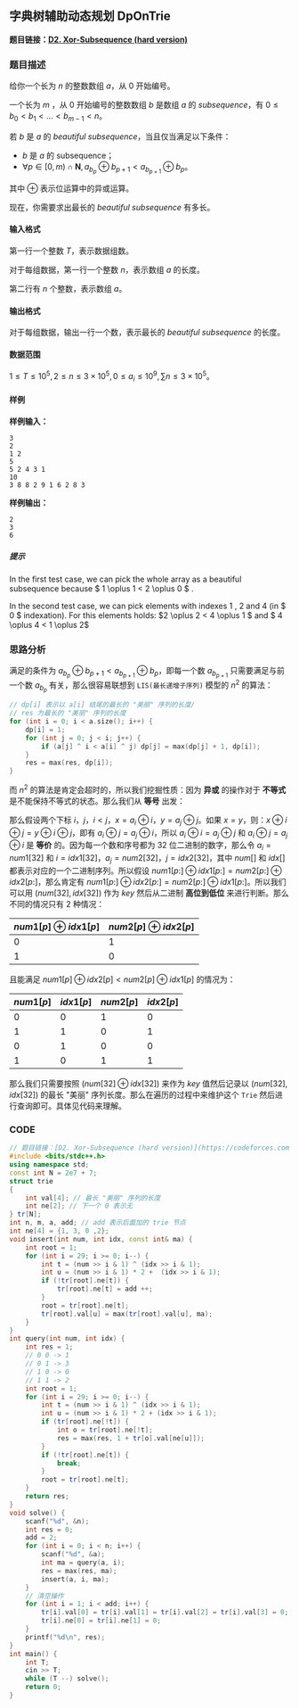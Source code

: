 #

## 字典树辅助动态规划 DpOnTrie

**题目链接：[D2. Xor-Subsequence (hard version)](https://codeforces.com/contest/1720/problem/D2)**

### 题目描述

给你一个长为 $n$ 的整数数组 $a$，从 $0$ 开始编号。

一个长为 $m$ ，从 $0$ 开始编号的整数数组 $b$ 是数组 $a$ 的 $subsequence$，有 $0\leq b_0<b_1<\dots<b_{m-1}<n$。

若 $b$ 是 $a$ 的 $beautiful$ $subsequence$，当且仅当满足以下条件：

+ $b$ 是 $a$ 的 subsequence；
+ $\forall p\in[0,m)\cap\textbf{N},a_{b_p} \oplus b_{p+1}<a_{b_{p+1}} \oplus b_p$。

其中 $\oplus$ 表示位运算中的异或运算。

现在，你需要求出最长的 $beautiful$ $subsequence$ 有多长。

#### 输入格式

第一行一个整数 $T$，表示数据组数。

对于每组数据，第一行一个整数 $n$，表示数组 $a$ 的长度。

第二行有 $n$ 个整数，表示数组 $a$。

#### 输出格式

对于每组数据，输出一行一个数，表示最长的 $beautiful$ $subsequence$ 的长度。

#### 数据范围

$1\leq T\leq 10^5,2\leq n\leq 3\times 10^5,0\leq a_i\leq 10^9,\sum n\leq 3\times 10^5$。

#### 样例

**样例输入：**

```
3
2
1 2
5
5 2 4 3 1
10
3 8 8 2 9 1 6 2 8 3
```

**样例输出：**

```
2
3
6
```

##### 提示

In the first test case, we can pick the whole array as a beautiful subsequence because $ 1 \oplus 1 < 2 \oplus 0 $ .

In the second test case, we can pick elements with indexes $1$ , $2$ and $4$ (in $ 0 $ indexation). For this elements holds: $2 \oplus 2 < 4 \oplus 1 $ and $ 4 \oplus 4 < 1 \oplus 2$

### 思路分析

满足的条件为 $a_{b_p} \oplus b_{p+1}<a_{b_{p+1}} \oplus b_p$，即每一个数 $a_{b_{p + 1}}$ 只需要满足与前一个数 $a_{b_p}$ 有关，那么很容易联想到 `LIS(最长递增子序列)` 模型的 $n^2$ 的算法：

```cpp
// dp[i] 表示以 a[i] 结尾的最长的 "美丽" 序列的长度/
// res 为最长的 "美丽" 序列的长度
for (int i = 0; i < a.size(); i++) {
    dp[i] = 1;
    for (int j = 0; j < i; j++) {
        if (a[j] ^ i < a[i] ^ j) dp[j] = max(dp[j] + 1, dp[i]);
    }
    res = max(res, dp[i]);
}
```

而 $n^2$ 的算法是肯定会超时的，所以我们挖掘性质：因为 **异或** 的操作对于 **不等式** 是不能保持不等式的状态。那么我们从 **等号** 出发：

那么假设两个下标 $i$，$j$，$i < j$，$x = a_i \oplus i$，$y = a_j \oplus j$。如果 $x = y$，则：$x \oplus i \oplus j = y \oplus i \oplus j$，即有 $a_i \oplus j = a_j \oplus i$，所以 $a_i \oplus i = a_j \oplus j$ 和 $a_i \oplus j = a_j \oplus i$ 是 **等价** 的。因为每一个数和序号都为 $32$ 位二进制的数字，那么令 $a_i = num1[32]$ 和 $i = idx1[32]$，$a_j = num2[32]$，$j = idx2[32]$，其中 $num[]$ 和 $idx[]$ 都表示对应的一个二进制序列。所以假设 $num1[p:] \oplus idx1[p:] = num2[p:] \oplus idx2[p:]$，那么肯定有 $num1[p:] \oplus idx2[p:] = num2[p:] \oplus idx1[p:]$。所以我们可以用 $(num[32] , idx[32])$ 作为 $key$ 然后从二进制 **高位到低位** 来进行判断。那么不同的情况只有 $2$ 种情况：

$num1[p] \oplus idx1[p]$ | $num2[p] \oplus idx2[p]$ |
--- | --- |
0 | 1 |
1 | 0 |

且能满足 $num1[p] \oplus idx2[p] < num2[p] \oplus idx1[p]$ 的情况为：

$num1[p]$ | $idx1[p]$ | $num2[p]$ | $idx2[p]$ |
--- | --- | --- | --- |
0 | 0 | 1 | 0 |
1 | 1 | 0 | 1 |
0 | 1 | 0 | 0 |
1 | 0 | 1 | 1 |

那么我们只需要按照 $(num[32] \oplus idx[32])$ 来作为 $key$ 值然后记录以 $(num[32], idx[32])$ 的最长 "美丽" 序列长度。那么在遍历的过程中来维护这个 `Trie` 然后进行查询即可。具体见代码来理解。

### CODE

```cpp
// 题目链接：[D2. Xor-Subsequence (hard version)](https://codeforces.com/contest/1720/problem/D2)
#include <bits/stdc++.h>
using namespace std;
const int N = 2e7 + 7;
struct trie
{
    int val[4]; // 最长 "美丽" 序列的长度
    int ne[2]; // 下一个 0 表示无
} tr[N];
int n, m, a, add; // add 表示后面加的 trie 节点
int ne[4] = {1, 3, 0 ,2};
void insert(int num, int idx, const int& ma) {
    int root = 1;
    for (int i = 29; i >= 0; i--) {
        int t = (num >> i & 1) ^ (idx >> i & 1);
        int u = (num >> i & 1) * 2 +  (idx >> i & 1);
        if (!tr[root].ne[t]) {
            tr[root].ne[t] = add ++;
        }
        root = tr[root].ne[t];
        tr[root].val[u] = max(tr[root].val[u], ma);
    }
}
int query(int num, int idx) {
    int res = 1;
    // 0 0 -> 1
    // 0 1 -> 3
    // 1 0 -> 0
    // 1 1 -> 2
    int root = 1;
    for (int i = 29; i >= 0; i--) {
        int t = (num >> i & 1) ^ (idx >> i & 1);
        int u = (num >> i & 1) * 2 + (idx >> i & 1);
        if (tr[root].ne[!t]) {
            int o = tr[root].ne[!t];
            res = max(res, 1 + tr[o].val[ne[u]]);
        }
        if (!tr[root].ne[t]) {
            break;
        }
        root = tr[root].ne[t];
    }
    return res;
}
void solve() {
    scanf("%d", &n);
    int res = 0;
    add = 2;
    for (int i = 0; i < n; i++) {
        scanf("%d", &a);
        int ma = query(a, i);
        res = max(res, ma);
        insert(a, i, ma);
    }
    // 清空操作
    for (int i = 1; i < add; i++) {
        tr[i].val[0] = tr[i].val[1] = tr[i].val[2] = tr[i].val[3] = 0;
        tr[i].ne[0] = tr[i].ne[1] = 0;
    }
    printf("%d\n", res);
}
int main() {
    int T;
    cin >> T;
    while (T --) solve();
    return 0;
}
```
